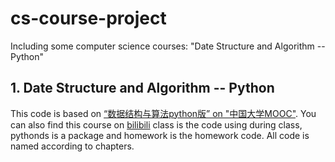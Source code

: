# cs-course-project
Including some computer science courses: "Date Structure and Algorithm -- Python"
## 1. Date Structure and Algorithm -- Python
This code is based on [“数据结构与算法python版” on "中国大学MOOC"](https://www.icourse163.org/course/PKU-1206307812). You can also find this course on [bilibili](https://www.bilibili.com/video/BV1VC4y1x7uv)
class is the code using during class, pythonds is a package and homework is the homework code. All code is named according to chapters.
